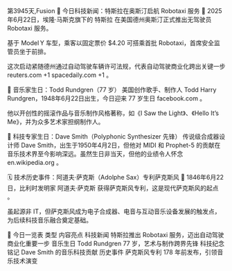 第3945天,Fusion  📰 今日科技新闻：特斯拉在奥斯汀启航 Robotaxi 服务 🚗
2025年6月22日，埃隆·马斯克旗下的 特斯拉 在美国德州奥斯汀正式推出无驾驶员 Robotaxi 服务。

基于 Model Y 车型，乘客以固定票价 $4.20 可搭乘首批 Robotaxi，首席安全监管员坐于前排。

这次启动紧随德州通过自动驾驶车辆许可法规，代表自动驾驶商业化跨出关键一步 
reuters.com
+1
spacedaily.com
+1
。

🎂 音乐家生日：Todd Rundgren（77 岁）
美国创作歌手、制作人 Todd Harry Rundgren，1948年6月22日出生，今日迎来 77 岁生日 
facebook.com
。

他以开创性的摇滚作品与音乐制作风格著称，如《I Saw the Light》、《Hello It’s Me》，并为众多艺术家担纲制作人。

🧠 科技专家生日：Dave Smith（Polyphonic Synthesizer 先锋）
传说级合成器设计师 Dave Smith，出生于1950年4月2日，但他对 MIDI 和 Prophet-5 的贡献在音乐技术界至今影响深远。虽然生日非当天，但他的业绩令人怀念 
en.wikipedia.org
。

🗓️ 技术历史事件：阿道夫·萨克斯（Adolphe Sax）专利萨克斯风 🎷
1846年6月22日，比利时发明家 阿道夫·萨克斯 获得萨克斯风专利，这是现代萨克斯风的起点 。

虽起源非 IT，但萨克斯风成为电子合成器、电音与互动音乐设备发展的触发点，为后续科技音乐融合奠定基础。

📌 今日一览表
类型	内容亮点
科技新闻	特斯拉推出 Robotaxi 服务，迈出自动驾驶商业化重要一步
音乐生日	Todd Rundgren 77 岁，艺术与制作跨界先锋
科技纪念	铭记 Dave Smith 的音乐科技贡献
历史事件	萨克斯风专利 178 年前发布，引领音乐技术演变
